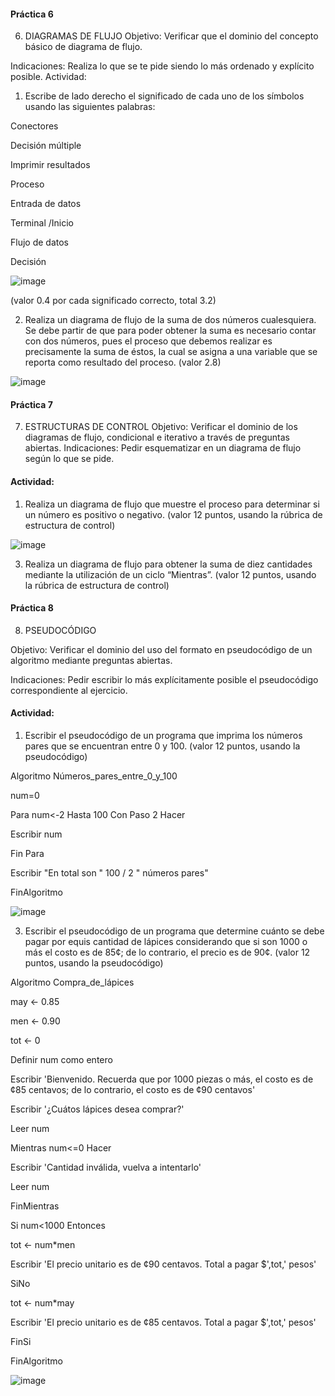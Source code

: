 #### Práctica 6
6. DIAGRAMAS DE FLUJO
Objetivo: Verificar que el dominio del concepto básico de diagrama de flujo.

Indicaciones: Realiza lo que se te pide siendo lo más ordenado y explícito posible.
Actividad:

  1. Escribe de lado derecho el significado de cada uno de los símbolos usando las
  siguientes palabras: 
  
  Conectores
  
  Decisión múltiple
  
  Imprimir resultados
  
  Proceso
  
  Entrada de datos
  
  Terminal /Inicio
  
  Flujo de datos
  
  Decisión
  
  ![image](https://user-images.githubusercontent.com/99224635/166087127-38f84047-c3a2-4ed3-9d74-b22542a48fbe.png)

  
  (valor 0.4 por cada significado correcto, total 3.2)
  
   2. Realiza un diagrama de flujo de la suma de dos números cualesquiera. Se debe partir de que para poder obtener la suma es necesario contar con dos números, pues el
    proceso que debemos realizar es precisamente la suma de éstos, la cual se asigna a una variable que se reporta como resultado del proceso. (valor 2.8)
    
![image](https://user-images.githubusercontent.com/99224635/166116735-975c7501-158b-4e8b-aefa-67b98e8cd775.png)

    

    
 #### Práctica 7
7. ESTRUCTURAS DE CONTROL
Objetivo: Verificar el dominio de los diagramas de flujo, condicional e iterativo a través de preguntas abiertas.
Indicaciones: Pedir esquematizar en un diagrama de flujo según lo que se pide.
#### Actividad:
  1. Realiza un diagrama de flujo que muestre el proceso para determinar si un número es positivo o negativo. (valor 12 puntos, usando la rúbrica de estructura de control)

![image](https://user-images.githubusercontent.com/99224635/166118898-eedbb117-7f70-423e-a87b-70b9ee881ce9.png)



  3. Realiza un diagrama de flujo para obtener la suma de diez cantidades mediante la utilización de un ciclo “Mientras”. (valor 12 puntos, usando la rúbrica de estructura de control)





#### Práctica 8
8. PSEUDOCÓDIGO

Objetivo: Verificar el dominio del uso del formato en pseudocódigo de un algoritmo mediante preguntas abiertas.

Indicaciones: Pedir escribir lo más explícitamente posible el pseudocódigo correspondiente al ejercicio.

#### Actividad:

  1. Escribir el pseudocódigo de un programa que imprima los números pares que se encuentran entre 0 y 100. (valor 12 puntos, usando la pseudocódigo)

Algoritmo Números_pares_entre_0_y_100

num=0
  
Para num<-2 Hasta 100 Con Paso 2 Hacer
  
Escribir num
    
Fin Para
  
Escribir "En total son " 100 / 2 " números pares"
  
FinAlgoritmo

![image](https://user-images.githubusercontent.com/99224635/166121681-320dd662-6b65-4be0-aba5-2840106f61a1.png)


  3. Escribir el pseudocódigo de un programa que determine cuánto se debe pagar por equis cantidad de lápices considerando que si son 1000 o más el costo es de 85¢; de lo contrario, el precio es de 90¢. (valor 12 puntos, usando la pseudocódigo)

Algoritmo Compra_de_lápices

may <- 0.85

men <- 0.90

tot <- 0
 
Definir num como entero
  
Escribir 'Bienvenido. Recuerda que por 1000 piezas o más, el costo es de ¢85 centavos; de lo contrario, el costo es de ¢90 centavos'
  
Escribir '¿Cuátos lápices desea comprar?'
  
Leer num
  
Mientras num<=0 Hacer
  
Escribir 'Cantidad inválida, vuelva a intentarlo'
    
Leer num
    
FinMientras
  
Si num<1000 Entonces
  
tot <- num*men
    
Escribir 'El precio unitario es de ¢90 centavos. Total a pagar $',tot,' pesos'
    
SiNo
  
tot <- num*may
    
Escribir 'El precio unitario es de ¢85 centavos. Total a pagar $',tot,' pesos'
    
FinSi
  
FinAlgoritmo

![image](https://user-images.githubusercontent.com/99224635/166121649-70685799-9111-4ca1-ae3e-7ab7c9505a84.png)
